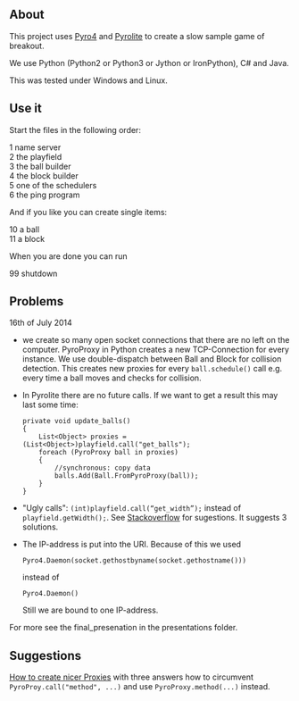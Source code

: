 About
-----

This project uses [Pyro4](https://github.com/irmen/Pyro4) and [Pyrolite](https://github.com/irmen/Pyrolite) to create a slow sample game of breakout.

We use Python (Python2 or Python3 or Jython or IronPython), C# and Java.

This was tested under Windows and Linux.

Use it
------

Start the files in the following order:

1 name server  
2 the playfield  
3 the ball builder  
4 the block builder  
5 one of the schedulers  
6 the ping program  

And if you like you can create single items:

10 a ball  
11 a block  

When you are done you can run

99 shutdown  

Problems
--------

16th of July 2014

-	we create so many open socket connections that there are no left on the computer. PyroProxy in Python creates a new TCP-Connection for every instance. We use double-dispatch between Ball and Block for collision detection. This creates new proxies for every `ball.schedule()` call e.g. every time a ball moves and checks for collision. 

-	In Pyrolite there are no future calls. If we want to get a result this may last some time:

        private void update_balls()
        {
            List<Object> proxies = (List<Object>)playfield.call("get_balls");
            foreach (PyroProxy ball in proxies)
            {
                //synchronous: copy data
                balls.Add(Ball.FromPyroProxy(ball));
            }
        }

-	"Ugly calls": `(int)playfield.call(“get_width”);` instead of `playfield.getWidth();`.
	See [Stackoverflow](http://stackoverflow.com/questions/24365101/generate-method-if-not-existent) for sugestions. It suggests 3 solutions.

-	The IP-address is put into the URI. Because of this we used 

		Pyro4.Daemon(socket.gethostbyname(socket.gethostname()))     

	instead of
 
		Pyro4.Daemon()
	
	Still we are bound to one IP-address.

For more see the final_presenation in the presentations folder.

Suggestions
-----------

[How to create nicer Proxies](http://stackoverflow.com/questions/24365101/generate-method-if-not-existent) with three answers how to circumvent `PyroProy.call("method", ...)` and use `PyroProxy.method(...)` instead.

